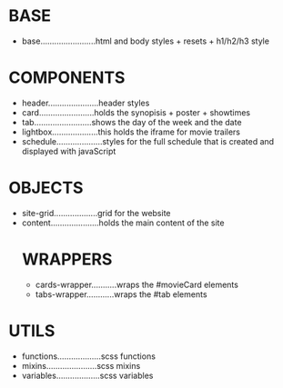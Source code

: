 # BASE

-   base........................html and body styles + resets + h1/h2/h3 style

# COMPONENTS

-   header......................header styles
-   card........................holds the synopisis + poster + showtimes
-   tab.........................shows the day of the week and the date
-   lightbox....................this holds the iframe for movie trailers
-   schedule....................styles for the full schedule that is created and displayed with javaScript

# OBJECTS

-   site-grid...................grid for the website
-   content.....................holds the main content of the site
    # WRAPPERS
    -   cards-wrapper...........wraps the #movieCard elements
    -   tabs-wrapper............wraps the #tab elements

# UTILS

-   functions...................scss functions
-   mixins......................scss mixins
-   variables...................scss variables
